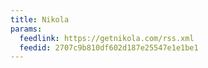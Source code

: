 ```yaml
---
title: Nikola
params:
  feedlink: https://getnikola.com/rss.xml
  feedid: 2707c9b810df602d187e25547e1e1be1
---
```

